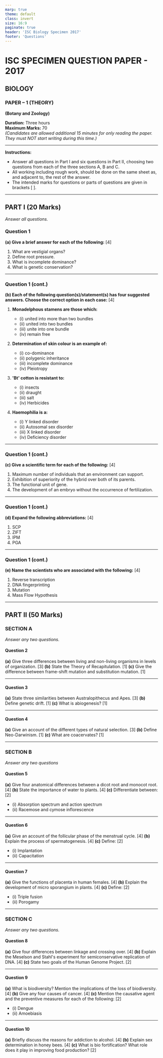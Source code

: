 ```yaml
---
marp: true
theme: default
class: invert
size: 16:9
paginate: true
header: 'ISC Biology Specimen 2017'
footer: 'Questions'
---
```


# ISC SPECIMEN QUESTION PAPER - 2017
## BIOLOGY
### PAPER – 1 (THEORY)
**(Botany and Zoology)**

**Duration:** Three hours  
**Maximum Marks:** 70  
*(Candidates are allowed additional 15 minutes for only reading the paper. They must NOT start writing during this time.)*

---

**Instructions:**
- Answer all questions in Part I and six questions in Part II, choosing two questions from each of the three sections A, B and C.
- All working including rough work, should be done on the same sheet as, and adjacent to, the rest of the answer.
- The intended marks for questions or parts of questions are given in brackets [ ].

---

## PART I (20 Marks)
*Answer all questions.*

### Question 1

**(a) Give a brief answer for each of the following:** [4]
1. What are vestigial organs?
2. Define root pressure.
3. What is incomplete dominance?
4. What is genetic conservation?

---

### Question 1 (cont.)

**(b) Each of the following question(s)/statement(s) has four suggested answers. Choose the correct option in each case:** [4]

1. **Monadelphous stamens are those which:**
   - (i) united into more than two bundles
   - (ii) united into two bundles
   - (iii) unite into one bundle
   - (iv) remain free

2. **Determination of skin colour is an example of:**
   - (i) co-dominance
   - (ii) polygenic inheritance
   - (iii) incomplete dominance
   - (iv) Pleiotropy

3. **'Bt' cotton is resistant to:**
   - (i) insects
   - (ii) draught
   - (iii) salt
   - (iv) Herbicides

4. **Haemophilia is a:**
   - (i) Y linked disorder
   - (ii) Autosomal sex disorder
   - (iii) X linked disorder
   - (iv) Deficiency disorder

---

### Question 1 (cont.)

**(c) Give a scientific term for each of the following:** [4]
1. Maximum number of individuals that an environment can support.
2. Exhibition of superiority of the hybrid over both of its parents.
3. The functional unit of gene.
4. The development of an embryo without the occurrence of fertilization.

---

### Question 1 (cont.)

**(d) Expand the following abbreviations:** [4]
1. SCP
2. ZIFT
3. IPM
4. PGA

---

### Question 1 (cont.)

**(e) Name the scientists who are associated with the following:** [4]
1. Reverse transcription
2. DNA fingerprinting
3. Mutation
4. Mass Flow Hypothesis

---

## PART II (50 Marks)

### SECTION A
*Answer any two questions.*

#### Question 2
**(a)** Give three differences between living and non-living organisms in levels of organization. [3]
**(b)** State the Theory of Recapitulation. [1]
**(c)** Give the difference between frame-shift mutation and substitution mutation. [1]

---

#### Question 3
**(a)** State three similarities between Australopithecus and Apes. [3]
**(b)** Define genetic drift. [1]
**(c)** What is abiogenesis? [1]

---

#### Question 4
**(a)** Give an account of the different types of natural selection. [3]
**(b)** Define Neo-Darwinism. [1]
**(c)** What are coacervates? [1]

---

### SECTION B
*Answer any two questions*

#### Question 5
**(a)** Give four anatomical differences between a dicot root and monocot root. [4]
**(b)** State the importance of water to plants. [4]
**(c)** Differentiate between: [2]
- (i) Absorption spectrum and action spectrum
- (ii) Racemose and cymose inflorescence

---

#### Question 6
**(a)** Give an account of the follicular phase of the menstrual cycle. [4]
**(b)** Explain the process of spermatogenesis. [4]
**(c)** Define: [2]
- (i) Implantation
- (ii) Capacitation

---

#### Question 7
**(a)** Give the functions of placenta in human females. [4]
**(b)** Explain the development of micro sporangium in plants. [4]
**(c)** Define: [2]
- (i) Triple fusion
- (ii) Porogamy

---

### SECTION C
*Answer any two questions.*

#### Question 8
**(a)** Give four differences between linkage and crossing over. [4]
**(b)** Explain the Meselson and Stahl's experiment for semiconservative replication of DNA. [4]
**(c)** State two goals of the Human Genome Project. [2]

---

#### Question 9
**(a)** What is biodiversity? Mention the implications of the loss of biodiversity. [4]
**(b)** Give any four causes of cancer. [4]
**(c)** Mention the causative agent and the preventive measures for each of the following: [2]
- (i) Dengue
- (ii) Amoebiasis

---

#### Question 10
**(a)** Briefly discuss the reasons for addiction to alcohol. [4]
**(b)** Explain sex determination in honey bees. [4]
**(c)** What is bio fortification? What role does it play in improving food production? [2]
